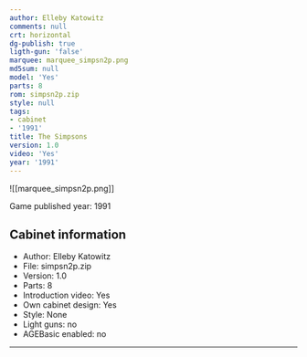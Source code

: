 ```yaml
---
author: Elleby Katowitz
comments: null
crt: horizontal
dg-publish: true
ligth-gun: 'false'
marquee: marquee_simpsn2p.png
md5sum: null
model: 'Yes'
parts: 8
rom: simpsn2p.zip
style: null
tags:
- cabinet
- '1991'
title: The Simpsons
version: 1.0
video: 'Yes'
year: '1991'
---
```


![[marquee_simpsn2p.png]]

Game published year: 1991

## Cabinet information

- Author: Elleby Katowitz
- File: simpsn2p.zip
- Version: 1.0
- Parts: 8
- Introduction video: Yes
- Own cabinet design: Yes
- Style: None
- Light guns: no
- AGEBasic enabled: no

---
